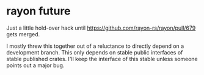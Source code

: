 # rayon future

Just a little hold-over hack until https://github.com/rayon-rs/rayon/pull/679 gets merged.

I mostly threw this together out of a reluctance to directly depend on a development branch.
This only depends on stable public interfaces of stable published crates. I'll keep the
interface of this stable unless someone points out a major bug.
